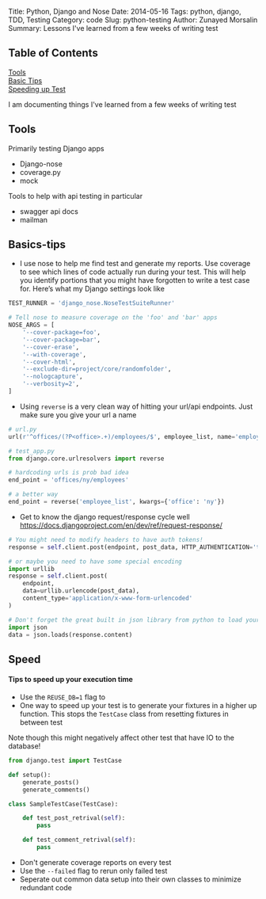 Title: Python, Django and Nose
Date: 2014-05-16
Tags: python, django, TDD, Testing
Category: code
Slug: python-testing
Author: Zunayed Morsalin
Summary: Lessons I've learned from a few weeks of writing test


## Table of Contents  
[Tools](#tools)   
[Basic Tips](#basics-tips)   
[Speeding up Test](#speed)   


I am documenting things I've learned from a few weeks of writing test


## Tools
Primarily testing Django apps

* Django-nose 
* coverage.py 
* mock 

Tools to help with api testing in particular

* swagger api docs 
* mailman


## Basics-tips

* I use nose to help me find test and generate my reports. Use coverage to see which lines of code actually run during your test. This will help you identify portions that you might have forgotten to write a test case for. Here’s what my Django settings look like 

```python
TEST_RUNNER = 'django_nose.NoseTestSuiteRunner'

# Tell nose to measure coverage on the 'foo' and 'bar' apps
NOSE_ARGS = [
    '--cover-package=foo',
    '--cover-package=bar',
    '--cover-erase',
    '--with-coverage',
    '--cover-html',
    '--exclude-dir=project/core/randomfolder',
    '--nologcapture',
    '--verbosity=2',
]
```


* Using `reverse` is a very clean way of hitting your url/api endpoints. Just make sure you give your url a name

```python
# url.py 
url(r'^offices/(?P<office>.+)/employees/$', employee_list, name='employee_list'),

# test_app.py 
from django.core.urlresolvers import reverse

# hardcoding urls is prob bad idea
end_point = 'offices/ny/employees'

# a better way
end_point = reverse('employee_list', kwargs={'office': 'ny'})
```
* Get to know the django request/response cycle well https://docs.djangoproject.com/en/dev/ref/request-response/

```python
# You might need to modify headers to have auth tokens!
response = self.client.post(endpoint, post_data, HTTP_AUTHENTICATION='token')

# or maybe you need to have some special encoding 
import urllib
response = self.client.post(
    endpoint,
    data=urllib.urlencode(post_data),
    content_type='application/x-www-form-urlencoded'
)

# Don't forget the great built in json library from python to load your response!
import json
data = json.loads(response.content)
```

## Speed
#### Tips to speed up your execution time

* Use the `REUSE_DB=1` flag to 
* One way to speed up your test is to generate your fixtures in a higher up function. This stops the `TestCase` class from resetting fixtures in between test

Note though this might negatively affect other test that have IO to the database!

```python
from django.test import TestCase

def setup():
    generate_posts()
    generate_comments()

class SampleTestCase(TestCase):

    def test_post_retrival(self):
        pass

    def test_comment_retrival(self):
        pass
```

* Don't generate coverage reports on every test
* Use the `--failed` flag to rerun only failed test
* Seperate out common data setup into their own classes to minimize redundant code
